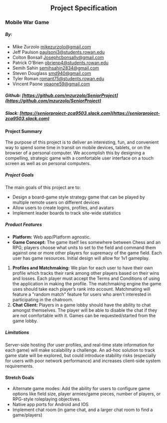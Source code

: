<h2 id=<span style="text-align:center;">Project Specification</span></h2>

### Mobile War Game
##### By:
* Mike Zurzolo <mikezurzolo@gmail.com>
* Jeff Paulson <paulsonj3@students.rowan.edu>
* Colton Bonsall <Josephcbonsallv@gmail.com>
* Patrick O'Brien <obrienp4@students.rowan.edu>
* Semih Sahin <semihsahin2834@gmail.com>
* Steven Douglass <smd940@gmail.com>
* Tyler Roman <romant75@students.rowan.edu>
* Vincent Paone <vpaone59@gmail.com>
##### Github: [https://github.com/mzurzolo/SeniorProject](https://github.com/mzurzolo/SeniorProject)
##### Slack: [https://seniorproject-zca9503.slack.com](https://seniorproject-zca9503.slack.com)
#### Project Summary
The purpose of this project is to deliver an interesting, fun, and convenient way to spend some time in transit on mobile devices, tablets, or on the browser of a personal computer. We accomplish this by designing a compelling, strategic game with a comfortable user interface on a touch screen as well as on personal computers.
##### Project Goals
The main goals of this project are to:
* Design a board-game style strategy game that can be played by multiple remote users on different devices
* Allow users to create logins, profiles, and avatars
* Implement leader boards to track site-wide statistics
##### Product Features
* __Platform:__ Web app/Platform agnostic.
* __Game Concept:__ The game itself lies somewhere between Chess and an RPG; players choose what units to set to the field and command them against one or more other players for supremacy of the game field. Each user has game resources. Initial design will allow for 1v1 gameplay.
1. __Profiles and Matchmaking:__ We plan for each user to have their own profile which tracks their rank among other players based on their wins and losses. Each player must accept the Terms and Conditions of using the application in making the profile. The matchmaking engine the game uses should take each player’s rank into account. Matchmating will feature a "random match" feature for users who aren't interested in participating in the chatroom.
1. __Chat Client:__ Players in a game lobby should have the ability to chat amongst themselves. The player will be able to disable the chat if they are not comfortable with it. Games can be requested/started from the game lobby.
##### Limitations
Server-side hosting (for user profiles, and real-time state information for each game) will make scalability a challenge. An ad-hoc solution to track game state will be explored, but could introduce stability risks (especially for users with poor network performance) and increases client-side system requirements.

#### Stretch Goals
* Alternate game modes: Add the ability for users to configure game options like field size, player armies/game pieces, number of players, or RPG-style roleplaying objectives.
* Native app ports for Android and IOS
* Implement chat room (in game chat, and a larger chat room to find a game/players)
